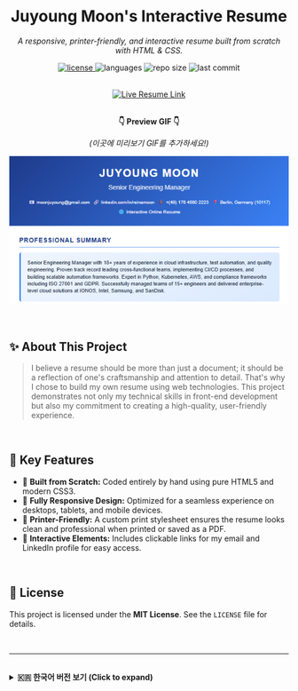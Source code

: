 <div align="center">
  
  # Juyoung Moon's Interactive Resume
  
  <p>
    <em>A responsive, printer-friendly, and interactive resume built from scratch with HTML & CSS.</em>
  </p>
  
  <p>
    <a href="https://github.com/ReinaMoon/simpel_resume/blob/main/LICENSE">
      <img src="https://img.shields.io/github/license/ReinaMoon/simpel_resume?style=for-the-badge" alt="license"/>
    </a>
    <img src="https://img.shields.io/github/languages/top/ReinaMoon/simpel_resume?style=for-the-badge&logo=html5" alt="languages"/>
    <img src="https://img.shields.io/github/repo-size/ReinaMoon/simpel_resume?style=for-the-badge" alt="repo size"/>
    <img src="https://img.shields.io/github/last-commit/ReinaMoon/simpel_resume?style=for-the-badge&logo=github" alt="last commit"/>
  </p>

</div>

<br>

<div align="center">
  <a href="https://reinamoon.github.io/simpel_resume/" target="_blank">
    <img src="https://img.shields.io/badge/View_Live_Resume-Click_Here-blue?style=for-the-badge&logo=githubpages" alt="Live Resume Link"/>
  </a>
</div>

<br>

<div align="center">
  
  **👇 Preview GIF 👇**
  
  *(이곳에 미리보기 GIF를 추가하세요!)*
  
  ![Resume Preview GIF](https://github.com/ReinaMoon/simpel_resume/blob/main/preview/preview.png?text=Resume+Preview+GIF)
  
  
</div>

<br>

## ✨ About This Project
> I believe a resume should be more than just a document; it should be a reflection of one's craftsmanship and attention to detail. That's why I chose to build my own resume using web technologies.
> This project demonstrates not only my technical skills in front-end development but also my commitment to creating a high-quality, user-friendly experience.

<br>

## 🚀 Key Features
*   🎨 **Built from Scratch:** Coded entirely by hand using pure HTML5 and modern CSS3.
*   📱 **Fully Responsive Design:** Optimized for a seamless experience on desktops, tablets, and mobile devices.
*   📄 **Printer-Friendly:** A custom print stylesheet ensures the resume looks clean and professional when printed or saved as a PDF.
*   🔗 **Interactive Elements:** Includes clickable links for my email and LinkedIn profile for easy access.

<br>

## 📜 License
This project is licensed under the **MIT License**. See the `LICENSE` file for details.

<br>
<hr>
<br>

<details>
<summary><strong>🇰🇷 한국어 버전 보기 (Click to expand)</strong></summary>
<br>
  
<div align="center">
  
  # 주영 문(Juyoung Moon)의 인터랙티브 이력서
  
  <p>
    <em>HTML과 CSS를 사용하여 처음부터 직접 제작한 반응형, 인쇄 최적화, 인터랙티브 이력서입니다.</em>
  </p>
</div>

<div align="center">
  <a href="https://reinamoon.github.io/simpel_resume/" target="_blank">
    <img src="https://img.shields.io/badge/라이브_이력서_보기-클릭하세요-blue?style=for-the-badge&logo=githubpages" alt="Live Resume Link"/>
  </a>
</div>

## ✨ 이 프로젝트에 대하여
> 저는 이력서가 단순한 문서를 넘어, 개발자의 장인정신(craftsmanship)과 디테일에 대한 열정을 보여주는 결과물이어야 한다고 믿습니다. 이러한 신념을 보여드리고자 웹 기술을 이용해 저의 이력서를 직접 구현했습니다.
> 이 프로젝트는 저의 프론트엔드 개발 역량뿐만 아니라, 높은 품질과 사용자 친화적인 경험을 만들고자 하는 저의 의지를 보여줍니다.

## 🚀 주요 특징
*   🎨 **순수 코드로 직접 구현:** 별도의 프레임워크나 템플릿 없이, 오직 HTML5와 최신 CSS3를 사용하여 직접 코드를 작성했습니다.
*   📱 **완벽한 반응형 디자인:** 데스크톱, 태블릿, 모바일 등 어떤 기기에서도 최적화된 화면을 경험할 수 있도록 설계했습니다.
*   📄 **인쇄용 스타일 최적화:** 별도의 인쇄용 스타일시트를 적용하여, 이력서를 인쇄하거나 PDF로 저장할 때도 깔끔하고 전문적인 결과물이 나오도록 했습니다.
*   🔗 **인터랙티브 요소:** 이메일과 링크드인 프로필에 클릭 가능한 링크를 포함하여 편의성을 높였습니다.

## 📜 라이선스
이 프로젝트는 **MIT 라이선스**를 따릅니다. 자세한 내용은 `LICENSE` 파일을 참고해 주세요.
  
</details>

